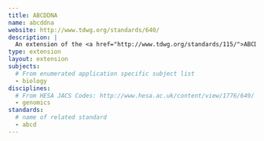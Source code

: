 ```yaml
---
title: ABCDDNA
name: abcddna
website: http://www.tdwg.org/standards/640/
description: | 
  An extension of the <a href="http://www.tdwg.org/standards/115/">ABCD</a> standard for DNA data.
type: extension
layout: extension
subjects:
  # From enumerated application specific subject list
  - biology
disciplines:
  # From HESA JACS Codes: http://www.hesa.ac.uk/content/view/1776/649/
  - genomics
standards:
  # name of related standard 
  - abcd
---
```

